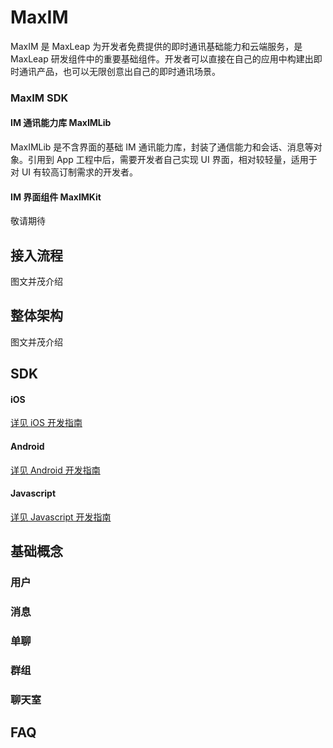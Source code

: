 # MaxIM
MaxIM 是 MaxLeap 为开发者免费提供的即时通讯基础能力和云端服务，是 MaxLeap 研发组件中的重要基础组件。开发者可以直接在自己的应用中构建出即时通讯产品，也可以无限创意出自己的即时通讯场景。

### MaxIM SDK

#### IM 通讯能力库 MaxIMLib
MaxIMLib 是不含界面的基础 IM 通讯能力库，封装了通信能力和会话、消息等对象。引用到 App 工程中后，需要开发者自己实现 UI 界面，相对较轻量，适用于对 UI 有较高订制需求的开发者。
#### IM 界面组件 MaxIMKit
敬请期待

## 接入流程
图文并茂介绍
## 整体架构
图文并茂介绍
## SDK
#### iOS
[详见 iOS 开发指南](ML_DOCS_GUIDE_LINK_PLACEHOLDER_MAXIM_IOS)
#### Android
[详见 Android 开发指南](ML_DOCS_GUIDE_LINK_PLACEHOLDER_MAXIM_ANDROID)
#### Javascript
[详见 Javascript 开发指南](ML_DOCS_GUIDE_LINK_PLACEHOLDER_MAXIM_JS)

## 基础概念
### 用户
### 消息
### 单聊
### 群组
### 聊天室

## FAQ
